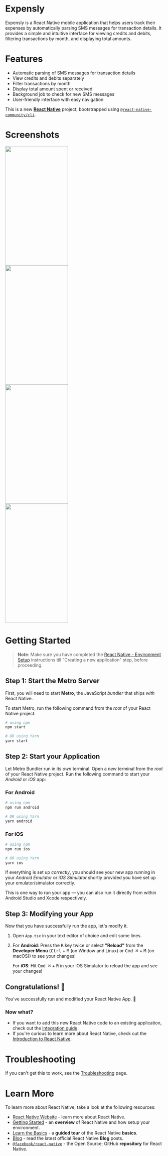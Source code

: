 # Expensly
Expensly is a React Native mobile application that helps users track their expenses by automatically parsing SMS messages for transaction details. It provides a simple and intuitive interface for viewing credits and debits, filtering transactions by month, and displaying total amounts.

# Features
<ul>
   <li>Automatic parsing of SMS messages for transaction details</li>
   <li>View credits and debits separately</li>
   <li>Filter transactions by month</li>
   <li>Display total amount spent or received</li>
   <li>Background job to check for new SMS messages</li>
   <li>User-friendly interface with easy navigation</li>
</ul>


This is a new [**React Native**](https://reactnative.dev) project, bootstrapped using [`@react-native-community/cli`](https://github.com/react-native-community/cli).

# Screenshots
<img src="https://github.com/user-attachments/assets/65e3d0f0-69df-458a-a240-e9700842691f" width="200" height="380">
<br>
<img src="https://github.com/user-attachments/assets/535e3fb3-85f3-472c-a662-f02b91492c10" width="200" height="380">
<br>
<img src="https://github.com/user-attachments/assets/56267964-8264-44fc-8f15-ee9049c22451" width="200" height="380">
<br>
<img src="https://github.com/user-attachments/assets/09a4b7bd-c9ee-4b8f-a7d7-73dda7845f5b" width="200" height="380">
<br>


# Getting Started

>**Note**: Make sure you have completed the [React Native - Environment Setup](https://reactnative.dev/docs/environment-setup) instructions till "Creating a new application" step, before proceeding.

## Step 1: Start the Metro Server

First, you will need to start **Metro**, the JavaScript _bundler_ that ships _with_ React Native.

To start Metro, run the following command from the _root_ of your React Native project:

```bash
# using npm
npm start

# OR using Yarn
yarn start
```

## Step 2: Start your Application

Let Metro Bundler run in its _own_ terminal. Open a _new_ terminal from the _root_ of your React Native project. Run the following command to start your _Android_ or _iOS_ app:

### For Android

```bash
# using npm
npm run android

# OR using Yarn
yarn android
```

### For iOS

```bash
# using npm
npm run ios

# OR using Yarn
yarn ios
```

If everything is set up _correctly_, you should see your new app running in your _Android Emulator_ or _iOS Simulator_ shortly provided you have set up your emulator/simulator correctly.

This is one way to run your app — you can also run it directly from within Android Studio and Xcode respectively.

## Step 3: Modifying your App

Now that you have successfully run the app, let's modify it.

1. Open `App.tsx` in your text editor of choice and edit some lines.
2. For **Android**: Press the <kbd>R</kbd> key twice or select **"Reload"** from the **Developer Menu** (<kbd>Ctrl</kbd> + <kbd>M</kbd> (on Window and Linux) or <kbd>Cmd ⌘</kbd> + <kbd>M</kbd> (on macOS)) to see your changes!

   For **iOS**: Hit <kbd>Cmd ⌘</kbd> + <kbd>R</kbd> in your iOS Simulator to reload the app and see your changes!

## Congratulations! :tada:

You've successfully run and modified your React Native App. :partying_face:

### Now what?

- If you want to add this new React Native code to an existing application, check out the [Integration guide](https://reactnative.dev/docs/integration-with-existing-apps).
- If you're curious to learn more about React Native, check out the [Introduction to React Native](https://reactnative.dev/docs/getting-started).

# Troubleshooting

If you can't get this to work, see the [Troubleshooting](https://reactnative.dev/docs/troubleshooting) page.

# Learn More

To learn more about React Native, take a look at the following resources:

- [React Native Website](https://reactnative.dev) - learn more about React Native.
- [Getting Started](https://reactnative.dev/docs/environment-setup) - an **overview** of React Native and how setup your environment.
- [Learn the Basics](https://reactnative.dev/docs/getting-started) - a **guided tour** of the React Native **basics**.
- [Blog](https://reactnative.dev/blog) - read the latest official React Native **Blog** posts.
- [`@facebook/react-native`](https://github.com/facebook/react-native) - the Open Source; GitHub **repository** for React Native.
